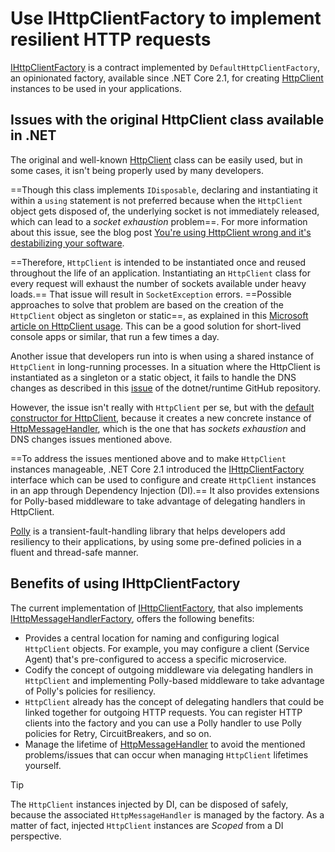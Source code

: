 # Use IHttpClientFactory to implement resilient HTTP requests

[IHttpClientFactory](https://docs.microsoft.com/en-us/dotnet/api/system.net.http.ihttpclientfactory) is a contract implemented by `DefaultHttpClientFactory`, an opinionated factory, available since .NET Core 2.1, for creating [HttpClient](https://docs.microsoft.com/en-us/dotnet/api/system.net.http.httpclient) instances to be used in your applications.

## Issues with the original HttpClient class available in .NET

The original and well-known [HttpClient](https://docs.microsoft.com/en-us/dotnet/api/system.net.http.httpclient) class can be easily used, but in some cases, it isn't being properly used by many developers.

==Though this class implements `IDisposable`, declaring and instantiating it within a `using` statement is not preferred because when the `HttpClient` object gets disposed of, the underlying socket is not immediately released, which can lead to a *socket exhaustion* problem==. For more information about this issue, see the blog post [You're using HttpClient wrong and it's destabilizing your software](https://aspnetmonsters.com/2016/08/2016-08-27-httpclientwrong/).

==Therefore, `HttpClient` is intended to be instantiated once and reused throughout the life of an application. Instantiating an `HttpClient` class for every request will exhaust the number of sockets available under heavy loads.== That issue will result in `SocketException` errors. ==Possible approaches to solve that problem are based on the creation of the `HttpClient` object as singleton or static==, as explained in this [Microsoft article on HttpClient usage](https://docs.microsoft.com/en-us/dotnet/csharp/tutorials/console-webapiclient). This can be a good solution for short-lived console apps or similar, that run a few times a day.

Another issue that developers run into is when using a shared instance of `HttpClient` in long-running processes. In a situation where the HttpClient is instantiated as a singleton or a static object, it fails to handle the DNS changes as described in this [issue](https://github.com/dotnet/runtime/issues/18348) of the dotnet/runtime GitHub repository.

However, the issue isn't really with `HttpClient` per se, but with the [default constructor for HttpClient](https://docs.microsoft.com/en-us/dotnet/api/system.net.http.httpclient.-ctor?view=netcore-3.1#System_Net_Http_HttpClient__ctor), because it creates a new concrete instance of [HttpMessageHandler](https://docs.microsoft.com/en-us/dotnet/api/system.net.http.httpmessagehandler), which is the one that has *sockets exhaustion* and DNS changes issues mentioned above.

==To address the issues mentioned above and to make `HttpClient` instances manageable, .NET Core 2.1 introduced the [IHttpClientFactory](https://docs.microsoft.com/en-us/dotnet/api/system.net.http.ihttpclientfactory) interface which can be used to configure and create `HttpClient` instances in an app through Dependency Injection (DI).== It also provides extensions for Polly-based middleware to take advantage of delegating handlers in HttpClient.

[Polly](http://www.thepollyproject.org/) is a transient-fault-handling library that helps developers add resiliency to their applications, by using some pre-defined policies in a fluent and thread-safe manner.

## Benefits of using IHttpClientFactory

The current implementation of [IHttpClientFactory](https://docs.microsoft.com/en-us/dotnet/api/system.net.http.ihttpclientfactory), that also implements [IHttpMessageHandlerFactory](https://docs.microsoft.com/en-us/dotnet/api/system.net.http.ihttpmessagehandlerfactory), offers the following benefits:

- Provides a central location for naming and configuring logical `HttpClient` objects. For example, you may configure a client (Service Agent) that's pre-configured to access a specific microservice.
- Codify the concept of outgoing middleware via delegating handlers in `HttpClient` and implementing Polly-based middleware to take advantage of Polly's policies for resiliency.
- `HttpClient` already has the concept of delegating handlers that could be linked together for outgoing HTTP requests. You can register HTTP clients into the factory and you can use a Polly handler to use Polly policies for Retry, CircuitBreakers, and so on.
- Manage the lifetime of [HttpMessageHandler](https://docs.microsoft.com/en-us/dotnet/api/system.net.http.httpmessagehandler) to avoid the mentioned problems/issues that can occur when managing `HttpClient` lifetimes yourself.

 Tip

The `HttpClient` instances injected by DI, can be disposed of safely, because the associated `HttpMessageHandler` is managed by the factory. As a matter of fact, injected `HttpClient` instances are *Scoped* from a DI perspective.